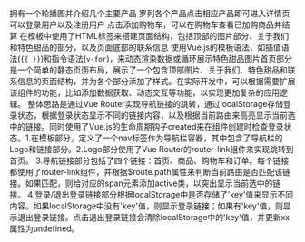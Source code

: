 拥有一个轮播图并介绍几个主要产品
罗列各个产品点击相应产品即可进入详情页
可以登录用户以及注册用户
点击添加购物车，可以在购物车查看已加购商品并结算
在模板中使用了HTML标签来搭建页面结构，包括顶部的图片部分、关于我们和特色甜品的部分，以及页面底部的联系信息 使用Vue.js的模板语法，如插值语法(`{{ }}`)和指令语法(`v-for`)，来动态渲染数据或循环展示特色甜品图片首页部分是一个简单的静态页面布局，展示了一个包含顶部图片、关于我们、特色甜品和联系信息的页面结构，并为各个部分添加了样式。在实际开发中，可以根据需要扩展该组件的功能，比如添加数据获取、动态交互等功能，以实现更加复杂的应用逻辑。
       整体思路是通过Vue Router实现导航链接的跳转，通过localStorage存储登录状态，根据登录状态显示不同的链接内容，以及根据当前路由来高亮显示当前选中的链接。同时使用了Vue.js的生命周期钩子created来在组件创建时检查登录状态。1.在模板部分，定义了一个nav标签作为导航栏容器，其中包含了导航栏的Logo和链接部分。2.Logo部分使用了Vue Router的router-link组件来实现跳转到首页。
3.导航链接部分包括了四个链接：首页、商品、购物车和订单。每个链接都使用了router-link组件，并根据$route.path属性来判断当前路由是否匹配该链接。如果匹配，则给对应的span元素添加active类，以突出显示当前选中的链接。
4.登录/退出登录链接部分根据localStorage中是否存储了'key'值来显示不同内容。如果localStorage中没有'key'值，则显示登录链接；如果有'key'值，则显示退出登录链接。点击退出登录链接会清除localStorage中的'key'值，并更新xx属性为undefined。

